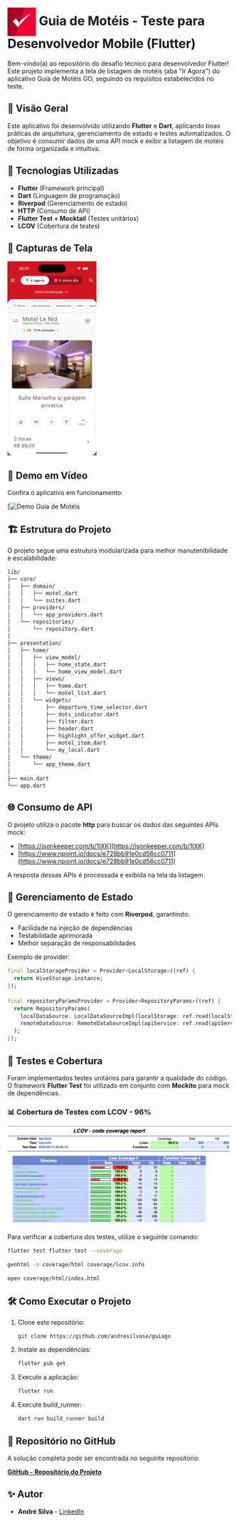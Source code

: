 # <img src="assets/logo.png" alt="Logo" width="64" style="vertical-align: middle;"/> Guia de Motéis - Teste para Desenvolvedor Mobile (Flutter)

Bem-vindo(a) ao repositório do desafio técnico para desenvolvedor Flutter! Este projeto implementa a tela de listagem de motéis (aba "Ir Agora") do aplicativo Guia de Motéis GO, seguindo os requisitos estabelecidos no teste.

## 📌 Visão Geral

Este aplicativo foi desenvolvido utilizando **Flutter** e **Dart**, aplicando boas práticas de arquitetura, gerenciamento de estado e testes automatizados. O objetivo é consumir dados de uma API mock e exibir a listagem de motéis de forma organizada e intuitiva.

## 🚀 Tecnologias Utilizadas

- **Flutter** (Framework principal)
- **Dart** (Linguagem de programação)
- **Riverpod** (Gerenciamento de estado)
- **HTTP** (Consumo de API)
- **Flutter Test + Mocktail** (Testes unitários)
- **LCOV** (Cobertura de testes)

## 📸 Capturas de Tela

<img src="assets/home.png" alt="Home" width="200"/>

## 🎥 Demo em Vídeo

Confira o aplicativo em funcionamento:

[![Demo Guia de Motéis](https://drive.google.com/file/d/1ytV3sI4MtSMHZrxHo7jqo5Bukqwb4sIQ/view?usp=sharing)

## 🏗 Estrutura do Projeto

O projeto segue uma estrutura modularizada para melhor manutenibilidade e escalabilidade:

```
lib/
├── core/
│   ├── domain/              
│   │   ├── motel.dart
│   │   └── suites.dart
│   ├── providers/           
│   │   └── app_providers.dart
│   └── repositories/        
│       └── repository.dart
│
├── presentation/
│   ├── home/               
│   │   ├── view_model/     
│   │   │   ├── home_state.dart
│   │   │   └── home_view_model.dart
│   │   ├── views/          
│   │   │   ├── home.dart
│   │   │   └── motel_list.dart
│   │   └── widgets/        
│   │       ├── departure_time_selector.dart
│   │       ├── dots_indicator.dart
│   │       ├── filter.dart
│   │       ├── header.dart
│   │       ├── highlight_offer_widget.dart
│   │       ├── motel_item.dart
│   │       └── my_local.dart
│   └── theme/              
│       └── app_theme.dart
│
├── main.dart               
└── app.dart               
```

## 🌐 Consumo de API

O projeto utiliza o pacote **http** para buscar os dados das seguintes APIs mock:

- [https://jsonkeeper.com/b/1IXK](https://jsonkeeper.com/b/1IXK)
- [https://www.npoint.io/docs/e728bb91e0cd56cc0711](https://www.npoint.io/docs/e728bb91e0cd56cc0711)

A resposta dessas APIs é processada e exibida na tela da listagem.

## 🔄 Gerenciamento de Estado

O gerenciamento de estado é feito com **Riverpod**, garantindo:

- Facilidade na injeção de dependências
- Testabilidade aprimorada
- Melhor separação de responsabilidades

Exemplo de provider:

```dart
final localStorageProvider = Provider<LocalStorage>((ref) {
  return HiveStorage.instance;
});

final repositoryParamsProvider = Provider<RepositoryParams>((ref) {
  return RepositoryParams(
    localDataSource: LocalDataSourceImpl(localStorage: ref.read(localStorageProvider)),
    remoteDataSource: RemoteDataSourceImpl(apiService: ref.read(apiServiceProvider)),
  );
});

```

## 🧪 Testes e Cobertura

Foram implementados testes unitários para garantir a qualidade do código. O framework **Flutter Test** foi utilizado em conjunto com **Mockito** para mock de dependências.

### 📊 Cobertura de Testes com LCOV - 96%

![Cobertura de código](/assets/coverage.png)

Para verificar a cobertura dos testes, utilize o seguinte comando:

```bash
flutter test flutter test --coverage
```

```bash
genhtml -o coverage/html coverage/lcov.info
```

```bash
open coverage/html/index.html
```


## 🛠 Como Executar o Projeto

1. Clone este repositório:
   ```sh
   git clone https://github.com/andresilvase/guiago
   ```
2. Instale as dependências:
   ```sh
   flutter pub get
   ```
3. Execute a aplicação:
   ```sh
   flutter run
   ```
4. Execute build_runner:
   ```sh
   dart run build_runner build
   ```

## 🔗 Repositório no GitHub

A solução completa pode ser encontrada no seguinte repositório:

[**GitHub - Repositório do Projeto**](https://github.com/andresilvase/guiago)

## ✨ Autor

- **André Silva** - [LinkedIn](https://www.linkedin.com/in/andre-mobile-developer/)


